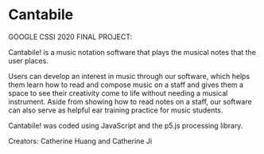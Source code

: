 # Cantabile

GOOGLE CSSI 2020 FINAL PROJECT:

Cantabile! is a music notation software that plays the musical notes that the user places.

Users can develop an interest in music through our software, which helps them learn how to read and compose music on a staff and gives them a space to see their creativity come to life without needing a musical instrument. Aside from showing how to read notes on a staff, our software can also serve as helpful ear training practice for music students.

Cantabile! was coded using JavaScript and the p5.js processing library.

Creators: Catherine Huang and Catherine Ji
